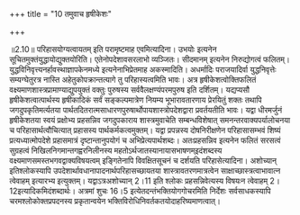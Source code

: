 +++
title = "10 तमुवाच हृषीकेशः"

+++
  
  
॥2.10॥ परिहासयोग्यत्वायतम् इति परामृष्टमाह एवमित्यादिना। उभयोः इत्यनेन
सूचितमुक्तंयुद्धायोद्युक्तयोरिति। एतेनोपदेशावसरलाभो व्यञ्जितः। सीदमानम्
इत्यनेन निरुद्योगत्वं फलितम्। युद्धविनिवृत्त्यनर्हावस्थाज्ञापकेनमध्ये
इत्यनेनाभिप्रेतमाह अकस्मादिति। अधर्मादिः पराजयादिर्वा युद्धनिवृत्तेः
सम्यग्घेतुरत्र नास्ति अहेतुकोपक्रान्तत्यागे तु परिहास्यत्वमिति भावः।
अत्र हृषीकेशत्वोक्तिफलितं वक्ष्यमाणशास्त्रप्रामाण्याद्युपयुक्तं वक्तुः
पुरुषस्य सर्ववैलक्षण्यंपरमपुरुष इति दर्शितम्। यद्यप्यसौ
हृषीकेशत्वात्पार्थस्य हृषीकादिकं सर्वं सङ्कल्पमात्रेण नियम्य
भूभारावतारणाय प्रेरयितुं शक्तः तथापि जगदुपकृतिमर्त्यतया
पार्थतदितरात्मसाधारणपुरुषार्थोपायशास्त्रोपदेशद्वारा प्रवर्तयतीति भावः।
यद्वा धीरमर्जुनं हृषीकेशतया स्वयं प्रक्षोभ्य प्रहसन्निव जगदुपकाराय
शास्त्रमुवाचेति सम्बन्धविशेषात् समनन्तरवाक्यपर्यालोचनया च
परिहासार्थत्वौचित्यात् प्रहासस्य पार्थकर्मकत्वमुक्तम्। यद्वा प्रपन्नस्य
दोषनिरीक्षणेन परिहासासम्भवं शिष्यं प्रत्यध्यात्मोपदेशे प्रहासमात्रं
दृष्टान्तानुपयोगं च अभिप्रेत्यपार्थशब्दः। अतःप्रहसन्निव इत्यनेन फलितं
सरसत्वं सुग्रहत्वं निखिलनिगमान्तगह्वरनिलीनस्य
महतोऽर्थजातस्यानायासभाषणम्इदंशब्दस्य वक्ष्यमाणसमस्तभगवद्वाक्यविषयत्वम्
इङ्गितेनापि विवक्षितसूचनं च दर्शयति परिहासेत्यादिना। अशोच्यान्
इतिश्लोकस्यापि उपदेशार्थावधानापादनार्थपरिहासच्छायतया
शास्त्रावतरणमात्रत्वेन साक्षाच्छास्त्रत्वाभावात्न त्वेवाहम् इत्यारभ्य
इत्युक्तम्। यद्वाऽत्रअशोच्यान् 2।11 इति श्लोकः प्रहसन्निवेत्यस्य विषयःन
त्वेवाहम् 2।12इत्यादिकमिदंशब्दार्थः। अत्रमां शुचः 16।5
इत्येतदन्तंभक्तियोगगोचरमिति निर्देशः सर्वसाधकस्यापि
चरमश्लोकोक्तप्रपदनस्य प्रकृतान्वयेन
भक्तिविरोधिनिवर्तकतयोदाहरिष्यमाणत्वात्।  
  
  
  
